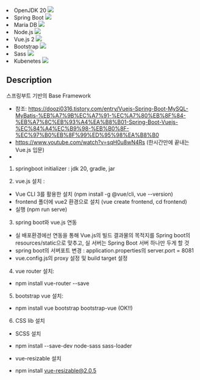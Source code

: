 <li>OpenJDK 20 <img src="https://img.shields.io/badge/java-007396?style=flat-square&amp;logo=java&amp;logoColor=white"></li>
<li>Spring Boot <img src="https://img.shields.io/badge/Spring-6DB33F?style=flat-square&amp;logo=Spring&amp;logoColor=white" /></li>
<li>Maria DB <img src="https://img.shields.io/badge/MariaDB-003545?style=flat-square&amp;logo=mariaDB&amp;logoColor=white"></li>
<li>Node.js <img src="https://img.shields.io/badge/Node.js-339933?style=flat-square&amp;logo=Node.js&amp;logoColor=white"></li>
<li>Vue.js 2 <img src="https://img.shields.io/badge/Vue.js-4FC08D?style=flat-square&amp;logo=Vue.js&amp;logoColor=white"></li>
<li>Bootstrap <img src="https://img.shields.io/badge/Bootstrapap-7952B3?style=flat-square&amp;logo=bootstrap&amp;logoColor=white"></li>
<li>Sass <img src="https://img.shields.io/badge/Sass-CC6699?style=flat-square&amp;logo=Sass&amp;logoColor=white" /></li>
<li>Kubenetes <img src="https://img.shields.io/badge/Docker-2496ED?style=flat-square&amp;logo=Docker&amp;logoColor=white"></li>


## Description
스프링부트 기반의 Base Framework 
 - 참조: https://doozi0316.tistory.com/entry/Vuejs-Spring-Boot-MySQL-MyBatis-%EB%A7%9B%EC%A7%91-%EC%A7%80%EB%8F%84-%EB%A7%8C%EB%93%A4%EA%B8%B01-Spring-Boot-Vuejs-%EC%84%A4%EC%B9%98-%EB%B0%8F-%EC%97%B0%EB%8F%99%ED%95%98%EA%B8%B0
 - https://www.youtube.com/watch?v=sqH0u8wN4Rs (한시간만에 끝내는 Vue.js 입문)
 - 

1) springboot initializer : jdk 20, gradle, jar

2) vue.js 설치 : 
 - Vue CLI 3를 활용한 설치 (npm install -g @vue/cli, vue --version) 
 - frontend 폴더에 vue2 환경으로 설치 (vue create frontend, cd frontend) 
 - 실행 (npm run serve)

3) spring boot와 vue.js 연동
- 실 배포환경에선 연동을 통해 Vue.js의 빌드 결과물의 목적지를 Spring boot의 resources/static으로 맞추고, 실 서버는 Spring Boot 서버 하나만 두게 할 것
- spring boot의 서버포트 변경 :  application.properties의 server.port = 8081 
- vue.config.js의 proxy 설정 및 build target 설정

4) vue router 설치:
 - npm install vue-router --save

5) bootstrap vue 설치:
 - npm install vue bootstrap bootstrap-vue (OK!!)


6) CSS lib 설치
 * SCSS 설치
 - npm install --save-dev node-sass sass-loader
 
 * vue-resizable 설치
 - npm install vue-resizable@2.0.5